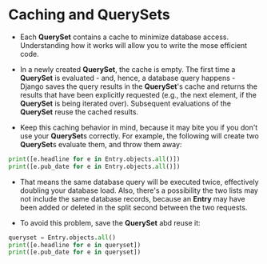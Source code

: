 # Caching and QuerySets

- Each **QuerySet** contains a cache to minimize database access. Understanding how it works will allow you to write the mose efficient code.

- In a newly created **QuerySet**, the cache is empty. The first time a **QuerySet** is evaluated - and, hence, a database query happens - Django saves the query results in the **QuerySet**'s cache and returns the results that have been explicitly requested (e.g., the next element, if the **QuerySet** is being iterated over). Subsequent evaluations of the **QuerySet** reuse the cached results.

- Keep this caching behavior in mind, because it may bite you if you don't use your **QuerySet**s correctly. For example, the following will create two **QuerySet**s evaluate them, and throw them away:

```python
print([e.headline for e in Entry.objects.all()])
print([e.pub_date for e in Entry.objects.all()])
```

- That means the same database query will be executed twice, effectively doubling your database load. Also, there's a possibility the two lists may not include the same database records, because an **Entry** may have been added or deleted in the split second between the two requests.

- To avoid this problem, save the **QuerySet** abd reuse it:

```python
queryset = Entry.objects.all()
print([e.headline for e in queryset])
print([e.pub_date for e in queryset])
```
